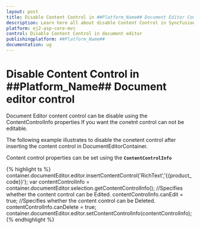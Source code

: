 ```yaml
---
layout: post
title: Disable Content Control in ##Platform_Name## Document Editor Component
description: Learn here all about disable Content Control in Syncfusion ##Platform_Name## Document Editor component of syncfusion and more.
platform: ej2-asp-core-mvc
control: Disable Content Control in document editor 
publishingplatform: ##Platform_Name##
documentation: ug
---
```



# Disable Content Control in ##Platform_Name## Document editor control

Document Editor content control can be disable using the ContentControlInfo properties If you want the conetnt control can not be editable.

The following example illustrates to disable the conetent control after inserting the content control in DocumentEditorContainer.


Content control properties can be set using the **`ContentControlInfo`**

{% highlight ts %}
container.documentEditor.editor.insertContentControl('RichText','{{product_code}}');
var contentControlInfo = container.documentEditor.selection.getContentControlInfo();
//Specifies whether the content control can be Edited.
contentControlInfo.canEdit = true;
//Specifies whether the content control can be Deleted.
contentControlInfo.canDelete = true;
container.documentEditor.editor.setContentControlInfo(contentControlInfo);
{% endhighlight %}

